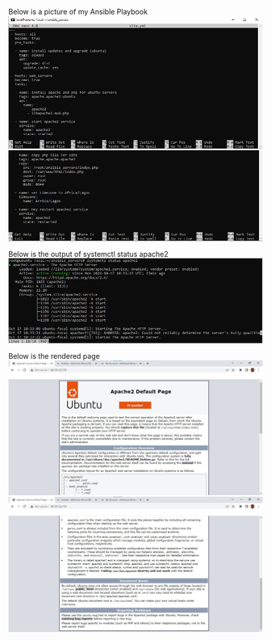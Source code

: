 Below is a picture of my Ansible Playbook
![Ansible](..\ASSETS\Exercise-9-assets\img\playbook-1.jpg)
![Ansible](..\ASSETS\Exercise-9-assets\img\playbook-2.jpg)

Below is the output of systemctl status apache2
![Systemctl](..\ASSETS\Exercise-9-assets\img\systemctl.jpg)

Below is the rendered page
![Webpage](..\ASSETS\Exercise-9-assets\img\rendered-page.jpg)
![Webpage](..\ASSETS\Exercise-9-assets\img\rendered-page-2.jpg)